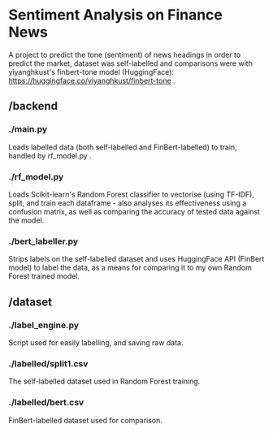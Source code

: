 # Sentiment Analysis on Finance News
A project to predict the tone (sentiment) of news headings in order to predict the market, dataset was self-labelled and comparisons were with yiyanghkust's finbert-tone model (HuggingFace): https://huggingface.co/yiyanghkust/finbert-tone .
## /backend

### ./main.py
Loads labelled data (both self-labelled and FinBert-labelled) to train, handled by rf_model.py .

### ./rf_model.py
Loads Scikit-learn's Random Forest classifier to vectorise (using TF-IDF), split, and train each dataframe - also analyses its effectiveness using a confusion matrix, as well as comparing the accuracy of tested data against the model.

### ./bert_labeller.py
Strips labels on the self-labelled dataset and uses HuggingFace API (FinBert model) to label the data, as a means for comparing it to my own Random Forest trained model.

## /dataset

### ./label_engine.py
Script used for easily labelling, and saving raw data.

### ./labelled/split1.csv
The self-labelled dataset used in Random Forest training.

### ./labelled/bert.csv
FinBert-labelled dataset used for comparison.

